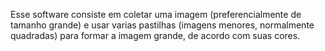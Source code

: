 Esse software consiste em coletar uma imagem (preferencialmente de tamanho grande) e usar varias pastilhas (imagens menores, normalmente quadradas) para formar a imagem grande, de acordo com suas cores.

